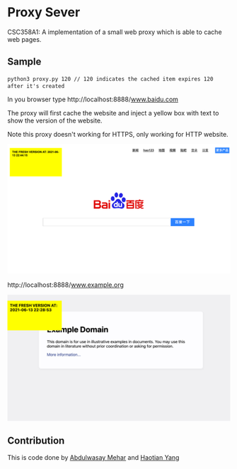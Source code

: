 # Proxy Sever

CSC358A1: A implementation of a small web proxy which is able to cache web pages. 

## Sample
```
python3 proxy.py 120 // 120 indicates the cached item expires 120 after it's created
``` 
In you browser type http://localhost:8888/www.baidu.com 

The proxy will first cache the website and inject a yellow box with text to show the version of the website. 

Note this proxy doesn't working for HTTPS, only working for HTTP website.

![baidu](./doc/baidu.png)


http://localhost:8888/www.example.org

![example](./doc/example.png)

## Contribution
This is code done by [Abdulwasay Mehar](https://github.com/masterrom) and [Haotian Yang](https://github.com/Haotian-Yang)